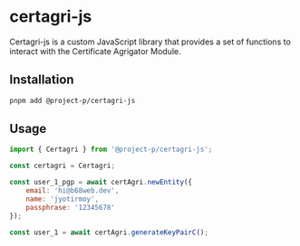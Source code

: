 # certagri-js

Certagri-js is a custom JavaScript library that provides a set of functions to interact with the Certificate Agrigator Module.

## Installation

```bash
pnpm add @project-p/certagri-js
```

## Usage

```javascript
import { Certagri } from '@project-p/certagri-js';

const certagri = Certagri;

const user_1_pgp = await certAgri.newEntity({
    email: 'hi@b68web.dev',
    name: 'jyotirmoy',
    passphrase: '12345678'
});

const user_1 = await certAgri.generateKeyPairC();
```